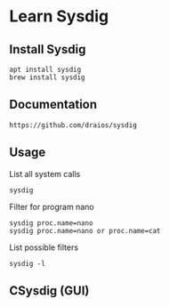 # Learn Sysdig

## Install Sysdig
```
apt install sysdig
brew install sysdig
```


## Documentation

```
https://github.com/draios/sysdig
```



## Usage

List all system calls
```
sysdig
```

Filter for program nano
```
sysdig proc.name=nano
sysdig proc.name=nano or proc.name=cat
```


List possible filters
```
sysdig -l
```


## CSysdig (GUI)


